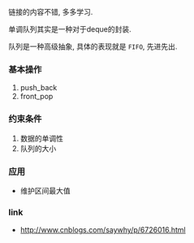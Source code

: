 链接的内容不错, 多多学习.

单调队列其实是一种对于deque的封装.

队列是一种高级抽象, 具体的表现就是 `FIFO`, 先进先出.

### 基本操作
1. push_back
2. front_pop

### 约束条件
1. 数据的单调性
2. 队列的大小

### 应用
- 维护区间最大值

### link
- http://www.cnblogs.com/saywhy/p/6726016.html
